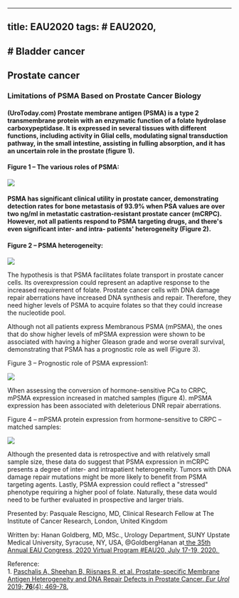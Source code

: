 
---
title: EAU2020
tags: # EAU2020, 
---
## # Bladder cancer
## Prostate cancer
### Limitations of PSMA Based on Prostate Cancer Biology
#### <!--StartFragment-->(UroToday.com) Prostate membrane antigen (PSMA) is a type 2 transmembrane protein with an enzymatic function of a folate hydrolase carboxypeptidase. It is expressed in several tissues with different functions, including activity in Glial cells, modulating signal transduction pathway, in the small intestine, assisting in fulling absorption, and it has an uncertain role in the prostate (figure 1).
#### Figure 1 – The various roles of PSMA:

![](https://www.urotoday.com/images/EAU2020_Rescigno_1.png)
#### PSMA has significant clinical utility in prostate cancer, demonstrating detection rates for bone metastasis of 93.9% when PSA values are over two ng/ml in metastatic castration-resistant prostate cancer (mCRPC). However, not all patients respond to PSMA targeting drugs, and there's even significant inter- and intra- patients' heterogeneity (Figure 2).
#### Figure 2 – PSMA heterogeneity:
![](https://www.urotoday.com/images/EAU2020_Rescigno_2.png)

The hypothesis is that PSMA facilitates folate transport in prostate cancer cells. Its overexpression could represent an adaptive response to the increased requirement of folate. Prostate cancer cells with DNA damage repair aberrations have increased DNA synthesis and repair. Therefore, they need higher levels of PSMA to acquire folates so that they could increase the nucleotide pool.

Although not all patients express Membranous PSMA (mPSMA), the ones that do show higher levels of mPSMA expression were shown to be associated with having a higher Gleason grade and worse overall survival, demonstrating that PSMA has a prognostic role as well (Figure 3).

Figure 3 – Prognostic role of PSMA expression1:

![](https://www.urotoday.com/images/EAU2020_Rescigno_3.png)

When assessing the conversion of hormone-sensitive PCa to CRPC, mPSMA expression increased in matched samples (figure 4). mPSMA expression has been associated with deleterious DNR repair aberrations.

Figure 4 – mPSMA protein expression from hormone-sensitive to CRPC – matched samples:

![](https://www.urotoday.com/images/EAU2020_Rescigno_4.png)

  
Although the presented data is retrospective and with relatively small sample size, these data do suggest that PSMA expression in mCRPC presents a degree of inter- and intrapatient heterogeneity. Tumors with DNA damage repair mutations might be more likely to benefit from PSMA targeting agents. Lastly, PSMA expression could reflect a "stressed" phenotype requiring a higher pool of folate. Naturally, these data would need to be further evaluated in prospective and larger trials.

Presented by: Pasquale Rescigno, MD, Clinical Research Fellow at The Institute of Cancer Research, London, United Kingdom

Written by: Hanan Goldberg, MD, MSc., Urology Department, SUNY Upstate Medical University, Syracuse, NY, USA, @GoldbergHanan at[ the 35th Annual EAU Congress, 2020 Virtual Program #EAU20, July 17-19, 2020.   
](https://www.urotoday.com/conference-highlights/eau-2020.html)

Reference:  
1\. [Paschalis A, Sheehan B, Riisnaes R, et al. Prostate-specific Membrane Antigen Heterogeneity and DNA Repair Defects in Prostate Cancer. _Eur Urol_ 2019; **76**(4): 469-78.](https://www.urotoday.com/recent-abstracts/urologic-oncology/prostate-cancer/114309-prostate-specific-membrane-antigen-heterogeneity-and-dna-repair-defects-in-prostate-cancer.html)<!--EndFragment-->
## 
## 
